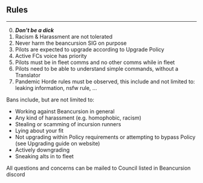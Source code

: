 ## Rules

---

0. _**Don't be a dick**_
1.  Racism & Harassment are not tolerated
2.  Never harm the beancursion SIG on purpose
3.  Pilots are expected to upgrade according to Upgrade Policy
4.  Active FCs voice has priority
5.  Pilots must be in fleet comms and no other comms while in fleet
6.  Pilots need to be able to understand simple commands, without a Translator
7.  Pandemic Horde rules must be observed, this include and not limited to: leaking information, nsfw rule, ...

Bans include, but are not limited to:

- Working against Beancursion in general
- Any kind of harassment (e.g. homophobic, racism)
- Stealing or scamming of incursion runners
- Lying about your fit
- Not upgrading within Policy requirements or attempting to bypass Policy (see Upgrading guide on website)
- Actively downgrading
- Sneaking alts in to fleet

All questions and concerns can be mailed to Council listed in Beancursion discord
